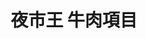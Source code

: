 ---
title: "夜市王 牛肉項目"
description: "全台夜市王美食賽事資訊，牛肉項目排名與店家資訊。"
keywords:
  - 夜市王
  - 台灣美食
  - 牛肉
custom_css: "/css/events/the-king-of-night-market/single-event-list.css"
type: "the-king-of-night-market"
layout: "single-event-list"
datePublished: "2025-06-02"
dateModified: "2025-06-15"
image: "/images/events/the-king-of-night-market/beef.png"

events:
  - type: "牛肉"
    rank: "第一名"
    name: "全壘打牛排"
    address: "台南市北區海安路三段533號"
    city: "台南市"
    nightMarket: "花園夜市"
    google_map: "https://maps.app.goo.gl/eXKJFwKWStAqW89Q9"
    footinder: "https://footinder.com.tw/%E5%8F%B0%E5%8D%97%E5%B8%82%E5%8C%97%E5%8D%80/362071/"
    description: "夜市王牛肉項目，第一名，花園夜市全壘打牛排"
  - type: "牛肉"
    rank: "第二名"
    name: "飄香牛肉麵館"
    address: "台北市大同區寧夏路12號1樓"
    city: "台北市"
    nightMarket: "寧夏夜市"
    google_map: "https://maps.app.goo.gl/v7AqZQA1at1RPTEV6"
    footinder: "https://footinder.com.tw/%e5%8f%b0%e5%8c%97%e5%b8%82%e5%a4%a7%e5%90%8c%e5%8d%80/30406/"
    description: "夜市王牛肉項目，第二名，寧夏夜市飄香牛肉麵館"
  - type: "牛肉"
    rank: "第三名"
    name: "胖媽大塊牛肉麵"
    address: "台北市中正區中華路二段307巷5號"
    city: "台北市"
    nightMarket: "南機場夜市"
    google_map: "https://maps.app.goo.gl/9MVNXLPHVFG9DKNj7"
    footinder: "https://footinder.com.tw/%E5%8F%B0%E5%8C%97%E5%B8%82%E4%B8%AD%E6%AD%A3%E5%8D%80/52376/"
    description: "夜市王牛肉項目，第三名，南機場夜市胖媽大塊牛肉麵"
  - type: "牛肉"
    rank: "第四名"
    name: "阿泰鐵板燒/牛排"
    address: "新北市永和區保平路18巷21號"
    city: "新北市"
    nightMarket: "樂華夜市"
    google_map: "https://maps.app.goo.gl/qSCPEnuUdzWHTxW19"
    footinder: "https://footinder.com.tw/%e6%96%b0%e5%8c%97%e5%b8%82%e6%b0%b8%e5%92%8c%e5%8d%80/7425/"
    description: "夜市王牛肉項目，第四名，樂華夜市林振櫂燒麻糬"
  - type: "牛肉"
    rank: "第五名"
    name: "長紅牛排 EVER RED Steakhouse"
    address: "高雄市左營區裕誠路南屏路"
    city: "高雄市"
    nightMarket: "瑞豐夜市"
    google_map: "https://maps.app.goo.gl/Awk9bB9Loxb2y7pb6"
    footinder: "https://footinder.com.tw/%E9%AB%98%E9%9B%84%E5%B8%82%E5%B7%A6%E7%87%9F%E5%8D%80/362073/"
    description: "夜市王牛肉項目，第五名，花園夜市濃五吉拿棒"
  - type: "牛肉"
    rank: "第六名"
    name: "蛤蜊波特熱炒燒烤Bar(哈力坡特熱炒燒烤)(C23)"
    address: "花蓮縣花蓮市中山路福町夜市中山門C23"
    city: "花蓮縣"
    nightMarket: "東大門夜市"
    google_map: "https://maps.app.goo.gl/q3AAsAdPSVpgp4RL6"
    footinder: "https://footinder.com.tw/%E8%8A%B1%E8%93%AE%E7%B8%A3%E8%8A%B1%E8%93%AE%E5%B8%82/104432/"
    description: "夜市王牛肉項目，第六名，東大門夜市蛤蜊波特熱炒燒烤"
  - type: "牛肉"
    rank: "第七名"
    name: "蘇坤蔚牛排 Sukhumvit STEAK"
    address: "台中市北區一中街99號"
    city: "台中市"
    nightMarket: "一中街夜市"
    google_map: "https://maps.app.goo.gl/uXV9DoCZHr1XCe5r6"
    footinder: "https://footinder.com.tw/%E5%8F%B0%E4%B8%AD%E5%B8%82%E5%8C%97%E5%8D%80/362075/"
    description: "夜市王牛肉項目，第七名，一中街夜市蘇坤蔚牛排"
---